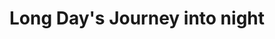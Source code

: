 ---
title: "Long Day's Journey into night"
drama-url: "https://en.wikipedia.org/wiki/Long_Day%27s_Journey_into_Night"
brief-introduction: "This is a play takes places on a single day in August 1912, from around 8:30 a.m. to midnight.What will happen in less than a day?"
img-name: "Bonn, Schauspiel Stadttheater Bad Godesberg"
image-url: "https://upload.wikimedia.org/wikipedia/commons/f/fe/Bundesarchiv_B_145_Bild-F004180-0008%2C_Bonn%2C_Schauspiel_Stadttheater_Bad_Godesberg.jpg"
img-creator: "Unterberg, Rolf"
licence: "CC BY-SA 3.0 DE"

 

original-work-name: 
  "The location, a summer home in Connecticut, corresponds to the family home, Monte Cristo Cottage." 
original-work-type: "closely parallels Eugene O'Neill's own life"  
original-work-year: "prior to O'Neill beginning his career in earnest"
original-work-url: https://en.wikipedia.org/wiki/Monte_Cristo_Cottage
writer: "Eugene O'Neill
(wikipdia 2021)"

category: "play"
tags: "1950s, Tragedy, Autobiography, Family, "

synopsis: "Set on an August day in 1912, the play depicts a family in Seaside Connecticut struggling to cope with the reality and consequences of failure involving other family members. The parents in the story are full of resentment, blame and blame towards their children, but despite their disillusionment with life, they end up making self-defeating attempts at affection and encouragement.
(wikipedia 2021)"
act-brief: | 

  _**Act I**_-Living-room of the Tyrones' summer home, 8:30 am on a day in August, 1912  
  _**Act II**_-The same, around 12:45 pm; and about a half-hour later  
  _**Act III**_The same, around 6:30 that evening  
  _**Act IV**_-The same, around midnight  
  (widipedia 2021)
transition: "Although O 'Neill did not wish the play to be produced as a play, or even published in his lifetime, Monterey published the play by Yale University Press in 1956. The Swedish people were far more receptive to O 'Neill's work than any other country, and as a result, the play was shown in Swedish in Stockholm on February 2, 1956, to critical acclaim.
(wikipedia 2021)"

performance-date: "February 2, 1956"
performance-country: "Sweden"
performance-city: "Stockholm"
performance-venue: "Royal Dramatic Theatre"
director: "Bengt Ekerot"
director-img-url: https://upload.wikimedia.org/wikipedia/commons/7/7f/Bengt_Ekerot.jpg
director-img-licence: "Creative Commons Public Domain Mark 1.0 License"

scriptwriter:
references: "wikipedia.org. 2021. Ma Rainey's Black Bottom - Wikipedia. [online] Available at: <https://en.wikipedia.org/wiki/Long_Day%27s_Journey_into_Night> [Accessed 13 December 2021]." 

music1: Andre Previn-Long Day's Journey Into Night (Opening Titles) 1962
music-url: https://www.youtube.com/watch?v=y3tzjkme76s


music2: musics in "Long Day's Journey into night"
music2-url: https://yalebooks.yale.edu/book/9780300214321/long-days-journey-night

music3: Long Day's Journey Into Night - Music Video - Music by Michael Roth
music3-url: https://www.youtube.com/watch?v=H-Rv25CAUTs

layout: exhibit
---